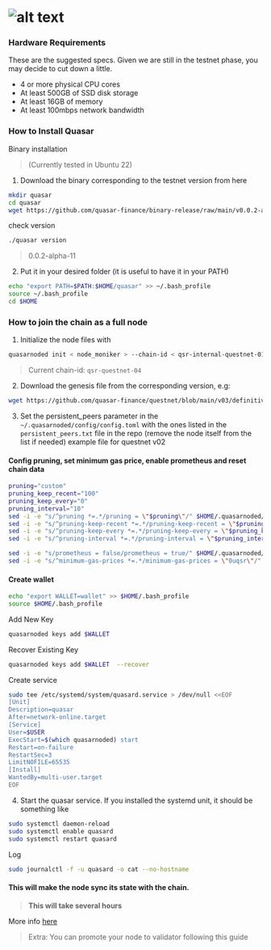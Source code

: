 # ![alt text](https://raw.githubusercontent.com/ksalab/nodes/main/logo/quasar.png "QUASAR")

### Hardware Requirements
These are the suggested specs. Given we are still in the testnet phase, you may decide to cut down a little.

- 4 or more physical CPU cores
- At least 500GB of SSD disk storage
- At least 16GB of memory
- At least 100mbps network bandwidth

### How to Install Quasar

Binary installation

> (Currently tested in Ubuntu 22)

1) Download the binary corresponding to the testnet version from here

```bash
mkdir quasar
cd quasar
wget https://github.com/quasar-finance/binary-release/raw/main/v0.0.2-alpha-11/quasarnoded-linux-amd64 -O quasarnoded
```

check version

```bash
./quasar version
```

> 0.0.2-alpha-11

2) Put it in your desired folder (it is useful to have it in your PATH)

```bash
echo "export PATH=$PATH:$HOME/quasar" >> ~/.bash_profile
source ~/.bash_profile
cd $HOME
```

### How to join the chain as a full node

1) Initialize the node files with

```bash
quasarnoded init < node_moniker > --chain-id < qsr-internal-questnet-01/02/03/etc >
```

> Current chain-id: `qsr-questnet-04`

2) Download the genesis file from the corresponding version, e.g:

```bash
wget https://github.com/quasar-finance/questnet/blob/main/v03/definitive-genesis.json -O $HOME/.quasarnoded/config/genesis.json
```

3) Set the persistent_peers parameter in the `~/.quasarnoded/config/config.toml` with the ones listed in the `persistent_peers.txt` file in the repo (remove the node itself from the list if needed) example file for questnet v02

#### Config pruning, set minimum gas price, enable prometheus and reset chain data

```bash
pruning="custom"
pruning_keep_recent="100"
pruning_keep_every="0"
pruning_interval="10"
sed -i -e "s/^pruning *=.*/pruning = \"$pruning\"/" $HOME/.quasarnoded/config/app.toml
sed -i -e "s/^pruning-keep-recent *=.*/pruning-keep-recent = \"$pruning_keep_recent\"/" $HOME/.quasarnoded/config/app.toml
sed -i -e "s/^pruning-keep-every *=.*/pruning-keep-every = \"$pruning_keep_every\"/" $HOME/.quasarnoded/config/app.toml
sed -i -e "s/^pruning-interval *=.*/pruning-interval = \"$pruning_interval\"/" $HOME/.quasarnoded/config/app.toml

sed -i -e "s/prometheus = false/prometheus = true/" $HOME/.quasarnoded/config/config.toml
sed -i -e "s/^minimum-gas-prices *=.*/minimum-gas-prices = \"0uqsr\"/" $HOME/.quasarnoded/config/app.toml
```

#### Create wallet

```bash
echo "export WALLET=wallet" >> $HOME/.bash_profile
source $HOME/.bash_profile
```

Add New Key

```bash
quasarnoded keys add $WALLET
```

Recover Existing Key

```bash
quasarnoded keys add $WALLET  --recover
```

Create service

```bash
sudo tee /etc/systemd/system/quasard.service > /dev/null <<EOF
[Unit]
Description=quasar
After=network-online.target
[Service]
User=$USER
ExecStart=$(which quasarnoded) start
Restart=on-failure
RestartSec=3
LimitNOFILE=65535
[Install]
WantedBy=multi-user.target
EOF
```

4) Start the quasar service. If you installed the systemd unit, it should be something like

```bash
sudo systemctl daemon-reload
sudo systemctl enable quasard
sudo systemctl restart quasard
```

Log

```bash
sudo journalctl -f -u quasard -o cat --no-hostname
```

#### This will make the node sync its state with the chain.

> **This will take several hours**

More info [here](https://hub.cosmos.network/main/hub-tutorials/join-testnet.html)

> Extra: You can promote your node to validator following this guide

